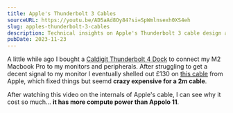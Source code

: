 ```yaml
---
title: Apple's Thunderbolt 3 Cables
sourceURL: https://youtu.be/AD5aAd8Oy84?si=SpWmlnsexh0XS4eh
slug: apples-thunderbolt-3-cables
description: Technical insights on Apple's Thunderbolt 3 cable design and specifications. Understanding the engineering behind premium computer accessories.
pubDate: 2023-11-23
---
```


A little while ago I bought a [Caldigit Thunderbolt 4 Dock](https://www.caldigit.com/thunderbolt-station-4/) to connect my M2 Macbook Pro to my monitors and peripherals. After struggling to get a decent signal to my monitor I eventually shelled out £130 on [this cable](https://www.apple.com/uk/shop/product/MN713ZM/A/thunderbolt-4-usb%E2%80%91c-pro-cable-18m) from Apple, which fixed things but seemd **crazy expensive for a 2m cable**.

After watching this video on the internals of Apple's cable, I can see why it cost so much... **it has more compute power than Appolo 11**.
